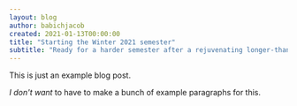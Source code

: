 ```yaml
---
layout: blog
author: babichjacob
created: 2021-01-13T00:00:00
title: "Starting the Winter 2021 semester"
subtitle: "Ready for a harder semester after a rejuvenating longer-than-usual break"
---
```


This is just an example blog post.

*I don't want* to have to make a bunch of example paragraphs for this.
